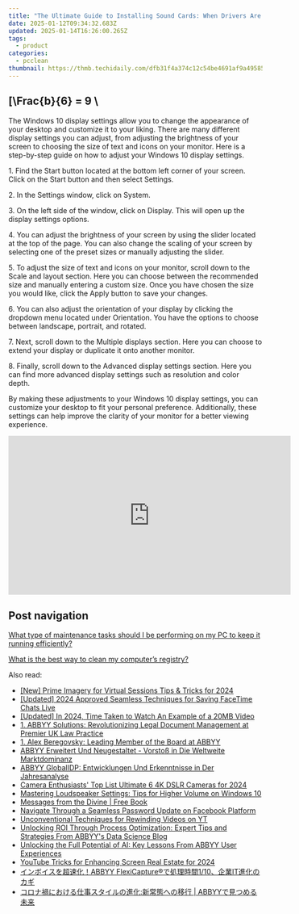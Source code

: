 ```yaml
---
title: "The Ultimate Guide to Installing Sound Cards: When Drivers Are Nowhere to Be Found - YL Software"
date: 2025-01-12T09:34:32.683Z
updated: 2025-01-14T16:26:00.265Z
tags:
  - product
categories:
  - pcclean
thumbnail: https://thmb.techidaily.com/dfb31f4a374c12c54be4691af9a495853d8fa50fd8b2538ecaa291b275493185.jpg
---
```


## \[\Frac{b}{6} = 9 \

The Windows 10 display settings allow you to change the appearance of your desktop and customize it to your liking. There are many different display settings you can adjust, from adjusting the brightness of your screen to choosing the size of text and icons on your monitor. Here is a step-by-step guide on how to adjust your Windows 10 display settings. 

1\. Find the Start button located at the bottom left corner of your screen. Click on the Start button and then select Settings.

2\. In the Settings window, click on System.

3\. On the left side of the window, click on Display. This will open up the display settings options. 

4\. You can adjust the brightness of your screen by using the slider located at the top of the page. You can also change the scaling of your screen by selecting one of the preset sizes or manually adjusting the slider.

5\. To adjust the size of text and icons on your monitor, scroll down to the Scale and layout section. Here you can choose between the recommended size and manually entering a custom size. Once you have chosen the size you would like, click the Apply button to save your changes.

6\. You can also adjust the orientation of your display by clicking the dropdown menu located under Orientation. You have the options to choose between landscape, portrait, and rotated.

7\. Next, scroll down to the Multiple displays section. Here you can choose to extend your display or duplicate it onto another monitor.

8\. Finally, scroll down to the Advanced display settings section. Here you can find more advanced display settings such as resolution and color depth. 

By making these adjustments to your Windows 10 display settings, you can customize your desktop to fit your personal preference. Additionally, these settings can help improve the clarity of your monitor for a better viewing experience.

<!-- affiliate ads begin -->
<iframe width="560" height="315" src="https://www.youtube.com/embed/LlYIdWQc-jw?si=ZQ5809CbQGEar0vg" title="YouTube video player" frameborder="0" allow="accelerometer; autoplay; clipboard-write; encrypted-media; gyroscope; picture-in-picture; web-share" referrerpolicy="strict-origin-when-cross-origin" allowfullscreen></iframe>
<!-- affiliate ads end -->

## Post navigation

[What type of maintenance tasks should I be performing on my PC to keep it running efficiently?](https://tools.techidaily.com/pcclean/products/)

[What is the best way to clean my computer’s registry?](https://tools.techidaily.com/pcclean/products/)

<ins class="adsbygoogle"
     style="display:block"
     data-ad-format="autorelaxed"
     data-ad-client="ca-pub-7571918770474297"
     data-ad-slot="1223367746"></ins>

<ins class="adsbygoogle"
     style="display:block"
     data-ad-client="ca-pub-7571918770474297"
     data-ad-slot="8358498916"
     data-ad-format="auto"
     data-full-width-responsive="true"></ins>

<span class="atpl-alsoreadstyle">Also read:</span>
<div><ul>
<li><a href="https://screen-capture.techidaily.com/new-prime-imagery-for-virtual-sessions-tips-and-tricks-for-2024/"><u>[New] Prime Imagery for Virtual Sessions Tips & Tricks for 2024</u></a></li>
<li><a href="https://screen-video-capture.techidaily.com/updated-2024-approved-seamless-techniques-for-saving-facetime-chats-live/"><u>[Updated] 2024 Approved Seamless Techniques for Saving FaceTime Chats Live</u></a></li>
<li><a href="https://fox-blue.techidaily.com/updated-in-2024-time-taken-to-watch-an-example-of-a-20mb-video/"><u>[Updated] In 2024, Time Taken to Watch An Example of a 20MB Video</u></a></li>
<li><a href="https://discover-best.techidaily.com/1-abbyy-solutions-revolutionizing-legal-document-management-at-premier-uk-law-practice/"><u>1. ABBYY Solutions: Revolutionizing Legal Document Management at Premier UK Law Practice</u></a></li>
<li><a href="https://discover-best.techidaily.com/1-alex-beregovsky-leading-member-of-the-board-at-abbyy/"><u>1. Alex Beregovsky: Leading Member of the Board at ABBYY</u></a></li>
<li><a href="https://discover-best.techidaily.com/abbyy-erweitert-und-neugestaltet-vorstoss-in-die-weltweite-marktdominanz/"><u>ABBYY Erweitert Und Neugestaltet - Vorstoß in Die Weltweite Marktdominanz</u></a></li>
<li><a href="https://discover-best.techidaily.com/abbyy-globalidp-entwicklungen-und-erkenntnisse-in-der-jahresanalyse/"><u>ABBYY GlobalIDP: Entwicklungen Und Erkenntnisse in Der Jahresanalyse</u></a></li>
<li><a href="https://fox-friendly.techidaily.com/camera-enthusiasts-top-list-ultimate-6-4k-dslr-cameras-for-2024/"><u>Camera Enthusiasts' Top List Ultimate 6 4K DSLR Cameras for 2024</u></a></li>
<li><a href="https://sound-issues.techidaily.com/mastering-loudspeaker-settings-tips-for-higher-volume-on-windows-10/"><u>Mastering Loudspeaker Settings: Tips for Higher Volume on Windows 10</u></a></li>
<li><a href="https://novels-ebooks.techidaily.com/95931776-9781501188282-messages-from-the-divine/"><u>Messages from the Divine | Free Book</u></a></li>
<li><a href="https://facebook.techidaily.com/navigate-through-a-seamless-password-update-on-facebook-platform/"><u>Navigate Through a Seamless Password Update on Facebook Platform</u></a></li>
<li><a href="https://youtube-zero.techidaily.com/ventional-techniques-for-rewinding-videos-on-yt/"><u>Unconventional Techniques for Rewinding Videos on YT</u></a></li>
<li><a href="https://discover-best.techidaily.com/unlocking-roi-through-process-optimization-expert-tips-and-strategies-from-abbyys-data-science-blog/"><u>Unlocking ROI Through Process Optimization: Expert Tips and Strategies From ABBYY's Data Science Blog</u></a></li>
<li><a href="https://discover-best.techidaily.com/unlocking-the-full-potential-of-ai-key-lessons-from-abbyy-user-experiences/"><u>Unlocking the Full Potential of AI: Key Lessons From ABBYY User Experiences</u></a></li>
<li><a href="https://fox-cloud.techidaily.com/youtube-tricks-for-enhancing-screen-real-estate-for-2024/"><u>YouTube Tricks for Enhancing Screen Real Estate for 2024</u></a></li>
<li><a href="https://discover-best.techidaily.com/abbyy-flexicapture110it/"><u>インボイスを超速化！ABBYY FlexiCapture®で処理時間1/10、企業IT進化のカギ</u></a></li>
<li><a href="https://discover-best.techidaily.com/1724313173753-abbyy/"><u>コロナ禍における仕事スタイルの進化:新常態への移行 | ABBYYで見つめる未来</u></a></li>
</ul></div>

